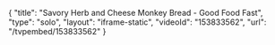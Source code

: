 {
    "title": "Savory Herb and Cheese Monkey Bread - Good Food Fast",
    "type": "solo",
    "layout": "iframe-static",
    "videoId": "153833562",
    "url": "\/tvpembed\/153833562"
}